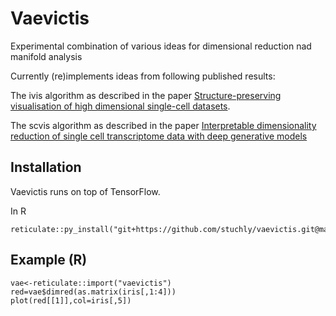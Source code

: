 # Vaevictis

Experimental combination of various ideas for dimensional reduction nad manifold analysis

Currently (re)implements ideas from following published results:

The ivis algorithm as described in the paper [Structure-preserving visualisation of high dimensional single-cell datasets](https://www.nature.com/articles/s41598-019-45301-0).


The scvis algorithm as described in the paper [Interpretable dimensionality reduction of single cell transcriptome data with deep generative models](https://www.nature.com/articles/s41467-018-04368-5)

## Installation

Vaevictis runs on top of TensorFlow. 

In R 
```
reticulate::py_install("git+https://github.com/stuchly/vaevictis.git@master",pip=TRUE)
```

## Example (R)
```
vae<-reticulate::import("vaevictis")
red=vae$dimred(as.matrix(iris[,1:4]))
plot(red[[1]],col=iris[,5])
```
